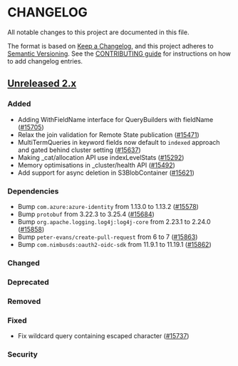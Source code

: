 # CHANGELOG
All notable changes to this project are documented in this file.

The format is based on [Keep a Changelog](https://keepachangelog.com/en/1.0.0/), and this project adheres to [Semantic Versioning](https://semver.org/spec/v2.0.0.html). See the [CONTRIBUTING guide](./CONTRIBUTING.md#Changelog) for instructions on how to add changelog entries.

## [Unreleased 2.x]
### Added
- Adding WithFieldName interface for QueryBuilders with fieldName ([#15705](https://github.com/opensearch-project/OpenSearch/pull/15705))
- Relax the join validation for Remote State publication ([#15471](https://github.com/opensearch-project/OpenSearch/pull/15471))
- MultiTermQueries in keyword fields now default to `indexed` approach and gated behind cluster setting ([#15637](https://github.com/opensearch-project/OpenSearch/pull/15637))
- Making _cat/allocation API use indexLevelStats ([#15292](https://github.com/opensearch-project/OpenSearch/pull/15292))
- Memory optimisations in _cluster/health API ([#15492](https://github.com/opensearch-project/OpenSearch/pull/15492))
- Add support for async deletion in S3BlobContainer ([#15621](https://github.com/opensearch-project/OpenSearch/pull/15621))

### Dependencies
- Bump `com.azure:azure-identity` from 1.13.0 to 1.13.2 ([#15578](https://github.com/opensearch-project/OpenSearch/pull/15578))
- Bump `protobuf` from 3.22.3 to 3.25.4 ([#15684](https://github.com/opensearch-project/OpenSearch/pull/15684))
- Bump `org.apache.logging.log4j:log4j-core` from 2.23.1 to 2.24.0 ([#15858](https://github.com/opensearch-project/OpenSearch/pull/15858))
- Bump `peter-evans/create-pull-request` from 6 to 7 ([#15863](https://github.com/opensearch-project/OpenSearch/pull/15863))
- Bump `com.nimbusds:oauth2-oidc-sdk` from 11.9.1 to 11.19.1 ([#15862](https://github.com/opensearch-project/OpenSearch/pull/15862))

### Changed


### Deprecated

### Removed

### Fixed
- Fix wildcard query containing escaped character ([#15737](https://github.com/opensearch-project/OpenSearch/pull/15737))

### Security

[Unreleased 2.x]: https://github.com/opensearch-project/OpenSearch/compare/2.17...2.x
